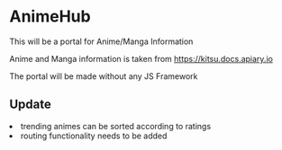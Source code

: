 # AnimeHub


This will be a portal for Anime/Manga Information

Anime and Manga  information is taken from https://kitsu.docs.apiary.io

The portal will be made without any JS Framework


<h2>Update</h2>
<li>trending animes can be sorted according to ratings</li>
<li>routing functionality needs to be added</li>





















